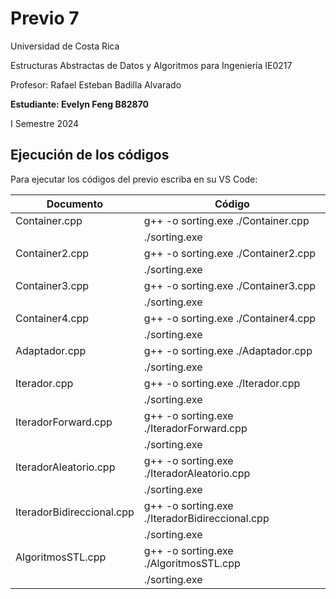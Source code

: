 # Previo 7

Universidad de Costa Rica

Estructuras Abstractas de Datos y Algoritmos para Ingeniería IE0217

Profesor: Rafael Esteban Badilla Alvarado

**Estudiante: Evelyn Feng B82870**

I Semestre 2024


## Ejecución de los códigos

Para ejecutar los códigos del previo escriba en su VS Code:

|      Documento            |            Código                                 |
| -------------             | -------------                                     |
| Container.cpp             | g++ -o sorting.exe ./Container.cpp                |
|                           | ./sorting.exe                                     |
| Container2.cpp            | g++ -o sorting.exe ./Container2.cpp               |
|                           | ./sorting.exe                                     |
| Container3.cpp            | g++ -o sorting.exe ./Container3.cpp               |
|                           | ./sorting.exe                                     |
| Container4.cpp            | g++ -o sorting.exe ./Container4.cpp               |
|                           | ./sorting.exe                                     |
| Adaptador.cpp             | g++ -o sorting.exe ./Adaptador.cpp                |
|                           | ./sorting.exe                                     |
| Iterador.cpp              | g++ -o sorting.exe ./Iterador.cpp                 |
|                           | ./sorting.exe                                     |
| IteradorForward.cpp       | g++ -o sorting.exe ./IteradorForward.cpp          |
|                           | ./sorting.exe                                     |
| IteradorAleatorio.cpp     | g++ -o sorting.exe ./IteradorAleatorio.cpp        |
|                           | ./sorting.exe                                     |
| IteradorBidireccional.cpp | g++ -o sorting.exe ./IteradorBidireccional.cpp    |
|                           | ./sorting.exe                                     |
| AlgoritmosSTL.cpp         | g++ -o sorting.exe ./AlgoritmosSTL.cpp            |
|                           | ./sorting.exe                                     |